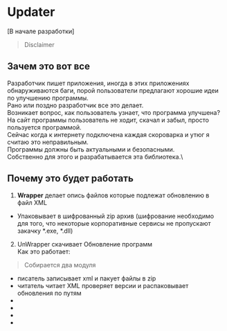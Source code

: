 # Updater
[В начале разработки]
>Disclaimer 

## Зачем это вот все

Разработчик пишет приложения, иногда в этих приложениях обнаруживаются баги, порой пользователи предлагают хорошие идеи по улучшению программы.\
Рано или поздно разработчик все это делает.\
Возникает вопрос, как пользователь узнает, что программа улучшена?\
На сайт программы пользователь не ходит, скачал и забыл, просто пользуется программой.\
Сейчас когда к интернету подключена каждая скороварка и утюг я считаю это неправильным.\
Программы должны быть актуальными и безопасными.\
Собственно для этого и разрабатывается эта библиотека.\

## Почему это будет работать


1. **Wrapper** делает опись файлов которые подлежат обновлению в файл XML
* Упаковывает в шифрованный zip архив (шифрование необходимо для того, что некоторые корпоративные сервисы не пропускают закачку *.exe, *.dll)

2. UnWrapper скачивает 
Обновление программ\
Как это работает:
>Собирается 
два модуля
* писатель записывает xml и пакует  файлы в zip
* читатель читает XML проверяет версии и распаковывает обновления по путям
*
* 
*
*
